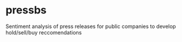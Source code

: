 # pressbs
Sentiment analysis of press releases for public companies to develop hold/sell/buy reccomendations
